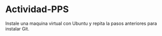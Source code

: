 # Actividad-PPS
Instale una maquina virtual con Ubuntu y repita la pasos anteriores para instalar Git.
